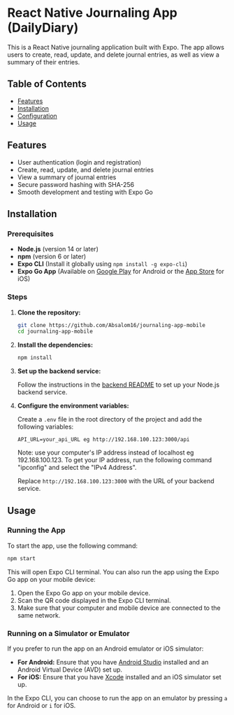 # React Native Journaling App (DailyDiary)

This is a React Native journaling application built with Expo. The app allows users to create, read, update, and delete journal entries, as well as view a summary of their entries.

## Table of Contents

- [Features](#features)
- [Installation](#installation)
- [Configuration](#configuration)
- [Usage](#usage)


## Features

- User authentication (login and registration)
- Create, read, update, and delete journal entries
- View a summary of journal entries
- Secure password hashing with SHA-256
- Smooth development and testing with Expo Go

## Installation

### Prerequisites

- **Node.js** (version 14 or later)
- **npm** (version 6 or later)
- **Expo CLI** (Install it globally using `npm install -g expo-cli`)
- **Expo Go App** (Available on [Google Play](https://play.google.com/store/apps/details?id=host.exp.exponent) for Android or the [App Store](https://apps.apple.com/us/app/expo-go/id982107779) for iOS)

### Steps

1. **Clone the repository:**

    ```bash
    git clone https://github.com/Absalom16/journaling-app-mobile
    cd journaling-app-mobile
    ```

2. **Install the dependencies:**

    ```bash
    npm install
    ```

3. **Set up the backend service:**

    Follow the instructions in the [backend README](https://github.com/Absalom16/journaling-app---backend) to set up your Node.js backend service.

4. **Configure the environment variables:**

    Create a `.env` file in the root directory of the project and add the following variables:

    ```plaintext
    API_URL=your_api_URL eg http://192.168.100.123:3000/api
    ```
    Note: use your computer's IP address instead of localhost eg 192.168.100.123.
    To get your IP address, run the following command "ipconfig" and select the "IPv4 Address".

    Replace `http://192.168.100.123:3000` with the URL of your backend service.

## Usage

### Running the App

To start the app, use the following command:

```bash
npm start
```

This will open Expo CLI terminal. You can also run the app using the Expo Go app on your mobile device:

1. Open the Expo Go app on your mobile device.
2. Scan the QR code displayed in the Expo CLI terminal.
3. Make sure that your computer and mobile device are connected to the same network.

### Running on a Simulator or Emulator

If you prefer to run the app on an Android emulator or iOS simulator:

- **For Android:** Ensure that you have [Android Studio](https://developer.android.com/studio) installed and an Android Virtual Device (AVD) set up.
- **For iOS:** Ensure that you have [Xcode](https://developer.apple.com/xcode/) installed and an iOS simulator set up.

In the Expo CLI, you can choose to run the app on an emulator by pressing `a` for Android or `i` for iOS.

